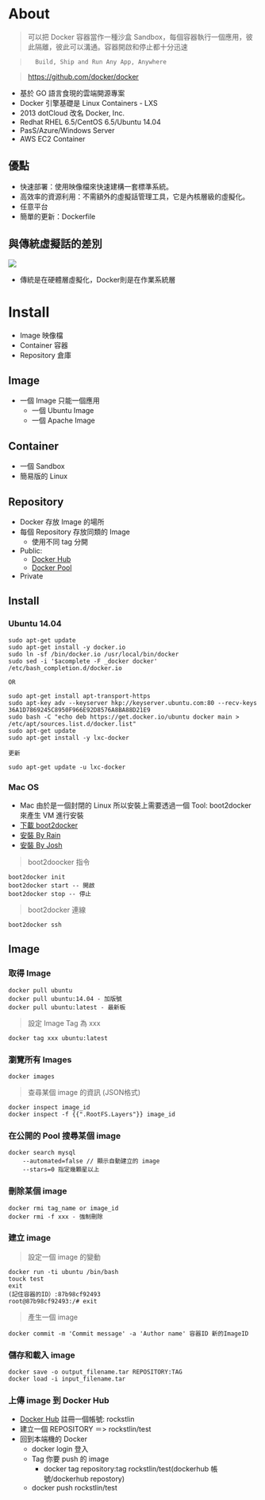 # About

> 可以把 Docker 容器當作一種沙盒 Sandbox，每個容器執行一個應用，彼此隔離，彼此可以溝通。容器開啟和停止都十分迅速

>		Build, Ship and Run Any App, Anywhere

>	https://github.com/docker/docker

* 基於 GO 語言食現的雲端開源專案
* Docker 引擎基礎是 Linux Containers - LXS
* 2013 dotCloud 改名 Docker, Inc.
* Redhat RHEL 6.5/CentOS 6.5/Ubuntu 14.04
* PasS/Azure/Windows Server
* AWS EC2 Container

## 優點

* 快速部署：使用映像檔來快速建構一套標準系統。
* 高效率的資源利用：不需額外的虛擬話管理工具，它是內核層級的虛擬化。
* 任意平台
* 簡單的更新：Dockerfile

## 與傳統虛擬話的差別

![](http://image.slidesharecdn.com/dockerfromscratch-160208083101/95/docker-from-scratch-9-638.jpg?cb=1454920342)

* 傳統是在硬體層虛擬化，Docker則是在作業系統層

# Install

* Image 映像檔
* Container 容器
* Repository 倉庫

## Image

* 一個 Image 只能一個應用
	* 一個 Ubuntu Image
	* 一個 Apache Image

## Container

* 一個 Sandbox
* 簡易版的 Linux

## Repository

* Docker 存放 Image 的場所
* 每個 Repository 存放同類的 Image
	* 使用不同 tag 分開
* Public: 
	* [Docker Hub](https://registry.hub.docker.com)
	* [Docker Pool](http://dockerpool.com)
* Private

## Install

### Ubuntu 14.04

	sudo apt-get update
	sudo apt-get install -y docker.io
	sudo ln -sf /bin/docker.io /usr/local/bin/docker
	sudo sed -i '$acomplete -F _docker docker' /etc/bash_completion.d/docker.io
	
	OR
	
	sudo apt-get install apt-transport-https
	sudo apt-key adv --keyserver hkp://keyserver.ubuntu.com:80 --recv-keys 36A1D7869245C8950F966E92D8576A8BA88D21E9
	sudo bash -C "echo deb https://get.docker.io/ubuntu docker main > /etc/apt/sources.list.d/docker.list"
	sudo apt-get update
	sudo apt-get install -y lxc-docker
	
	更新
	
	sudo apt-get update -u lxc-docker
	
	  
### Mac OS

* Mac 由於是一個封閉的 Linux 所以安裝上需要透過一個 Tool: boot2docker 來產生 VM 進行安裝
* [下載 boot2docker](https://github.com/boot2docker/osx-installer/releases)
* [安裝 By Rain](http://ephrain.pixnet.net/blog/post/59556208)
* [安裝 By Josh](https://joshhu.gitbooks.io/docker_theory_install/content/DockerBible/mac_osboot2docker.html)

>	boot2doocker 指令

	boot2docker init
	boot2docker start -- 開啟
	boot2docker stop -- 停止

> boot2docker 連線
	
	boot2docker ssh

## Image

### 取得 Image

	docker pull ubuntu
	docker pull ubuntu:14.04 - 加版號
	docker pull ubuntu:latest - 最新板
	
> 設定 Image Tag 為 xxx
	
	docker tag xxx ubuntu:latest
	
### 瀏覽所有 Images
	
	docker images
	
> 查尋某個 image 的資訊 (JSON格式)

	docker inspect image_id
	docker inspect -f {{".RootFS.Layers"}} image_id
	
### 在公開的 Pool 搜尋某個 image
	
	docker search mysql
		--automated=false // 顯示自動建立的 image
		--stars=0 指定幾顆星以上

### 刪除某個 image

	docker rmi tag_name or image_id
	docker rmi -f xxx - 強制刪除 
	
### 建立 image

> 設定一個 image 的變動

	docker run -ti ubuntu /bin/bash
	touck test
	exit
	(記住容器的ID）:87b98cf92493
	root@87b98cf92493:/# exit

> 產生一個 image

	docker commit -m 'Commit message' -a 'Author name' 容器ID 新的ImageID

### 儲存和載入 image

	docker save -o output_filename.tar REPOSITORY:TAG
	docker load -i input_filename.tar
	
### 上傳 image 到 Docker Hub

* [Docker Hub](https://dockerhub.com) 註冊一個帳號: rockstlin
* 建立一個 REPOSITORY ＝> rockstlin/test
* 回到本端機的 Docker
	* docker login 登入
	* Tag 你要 push 的 image
		* docker tag repository:tag rockstlin/test(dockerhub 帳號/dockerhub repostory)
	* docker push rockstlin/test
	
	
	


	
